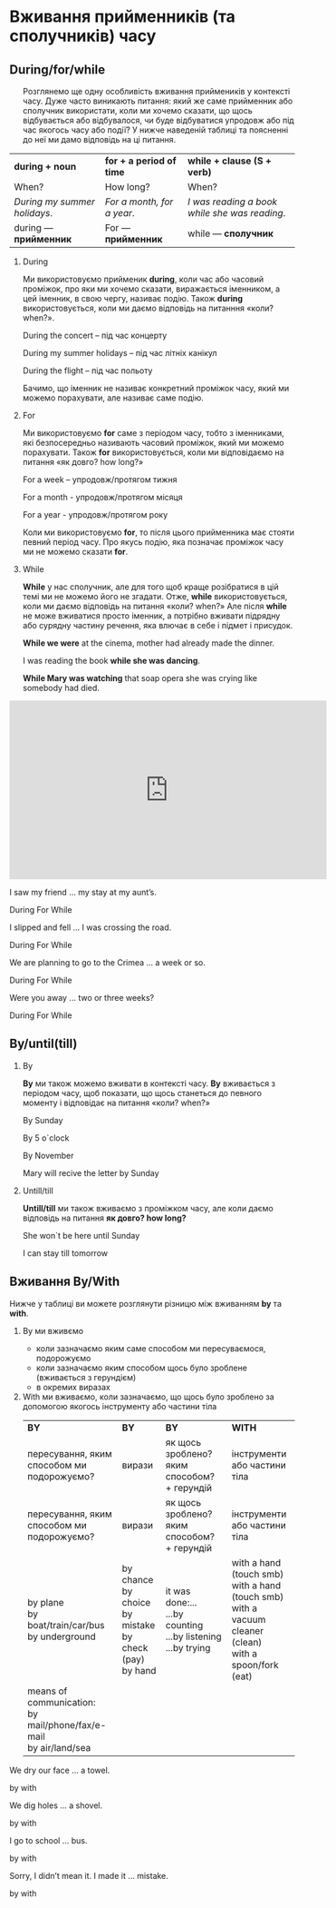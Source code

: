# Вживання прийменникiв (та сполучникiв) часу

## During/for/while

<ol>Розглянемо ще одну особливість вживання приймеників у контексті часу. Дуже часто виникають питання: який же саме прийменник або сполучник використати, коли ми хочемо сказати, що щось відбувається або відбувалося, чи буде відбуватися упродовж або під час якогось часу або події? У нижче наведеній таблиці та поясненні до неї ми дамо відповідь на ці питання.</ol>

<table>
<tr>
<td><b>during + noun</b></td>
<td><b>for +  a period of time</b></td>
<td><b>while + clause (S + verb)</b></td>
</tr>
<tr>
<td>When?</td>
<td>How long?</td>
<td>When?</td>
</tr>
<tr>
<td><i>During my summer holidays</i>.</td>
<td><i>For a month, for a year</i>.</td>
<td><i>I was reading a book while she was reading</i>.</td>
</tr>
<tr>
<td>during — <b>прийменник</b></td>
<td>For — <b>прийменник</b></td>
<td>while — <b>сполучник</b></td>
</tr>
</table>

<ol>
<li><span class="p1">During</span></li>
<p>Ми використовуємо прийменик <b>during</b>, коли час або часовий проміжок, про яки ми хочемо сказати, виражається іменником, а цей іменник, в свою чергу, називає подію. Також <b>during</b> використовується, коли ми даємо відповідь на питанння «коли? when?».</p>
<p>During the concert – під час концерту</p>
<p>During my summer holidays – під час літніх канікул</p>
<p>During the flight – під час польоту</p>
<p>Бачимо, що іменник не називає конкретний проміжок часу, який ми можемо порахувати, але називає саме подію.</p>
<li><span class="p1">For</span></li>
<p>Ми використовуємо <b>for</b> саме з періодом часу, тобто з іменниками, які безпосередньо називають часовий проміжок, який ми можемо порахувати. Також <b>for</b> використовується, коли ми відповідаємо на питання «як довго? how long?»</p>
<p>For a week – упродовж/протягом тижня</p>
<p>For a month - упродовж/протягом місяця</p>
<p>For a year  - упродовж/протягом року</p>
<p>Коли ми використовуємо <b>for</b>, то після цього прийменника має стояти певний період часу. Про якусь подію, яка позначає проміжок часу ми не можемо сказати <b>for</b>.</p>
<li><span class="p1">While</span></li>
<p><b>While</b> у нас сполучник, але для того щоб краще розібратися в цій темі ми не можемо його не згадати. Отже, <b>while</b> використовується, коли ми даємо відповідь на питання «коли? when?» Але після <b>while</b> не може вживатися просто іменник, а потрібно вживати підрядну або сурядну частину речення, яка влючає в себе і підмет і присудок.</p>
<p><b>While we were</b> at the cinema, mother had already made the dinner.</p>
<p>I was reading the book <b>while she was dancing</b>.</p>
<p><b>While Mary was watching</b> that soap opera she was crying like somebody had died.</p>
</ol>

<div class="fluidMedia">
<iframe align="center" width="560" height="315" src="https://www.youtube.com/embed/cpiiY70Sets" frameborder="0" allowfullscreen></iframe>
</div>
<div class="popup">
</div>

<quiz correctLabel="correct" incorrectLabel="incorrect" checkLabel="check">
    <question text="">
        <p>I saw my friend ... my stay at my aunt’s.</p>
        <answer correct>During</answer>
        <answer>For</answer>
        <answer>While</answer>
    </question>
    <question text="">
        <p>I slipped and fell ... I was crossing the road.</p>
        <answer>During</answer>
        <answer>For</answer>
        <answer correct>While</answer>
    </question>
    <question text="">
        <p>We are planning to go to the Crimea ... a week or so.</p>
        <answer>During</answer>
        <answer correct>For</answer>
        <answer>While</answer>
    </question>
    <question text="">
        <p>Were you away ... two or three weeks?</p>
        <answer>During</answer>
        <answer correct>For</answer>
        <answer>While</answer>
    </question>
</quiz>

## By/until(till)

<ol>
<li><span class="p1">By</span></li>
<p><b>By</b> ми також можемо вживати в контексті часу. <b>By</b> вживається з періодом часу, щоб показати, що щось станеться до певного моменту і відповідає на питання «коли? when?»</p>
<p>By Sunday</p>
<p>By 5 o`clock</p>
<p>By November</p>
<p>Mary will recive the letter by Sunday</p>
<li><span class="p1">Untill/till</span></li>
<p><b>Untill/till</b> ми також вживаємо з проміжком часу, але коли даємо відповідь на питання <b>як довго? how long?</b></p>
<p>She won`t be here until Sunday</p>
<p>I can stay till tomorrow</p>
</ol>

## Вживання By/With

<p>Нижче у таблиці ви можете розглянути різницю між вживанням <b>by</b> та <b>with</b>.</p>

<ol>
<li>By ми вживємо</li>
<ul>
<li>коли зазначаємо яким саме способом ми пересуваємося, подорожуємо</li>
<li>коли зазначаємо яким способом щось було зроблене (вживається з герундієм)</li>
<li>в окремих виразах</li>
</ul>
<li>With ми вживаємо, коли зазначаємо, що щось було зроблено за допомогою якогось інструменту або частини тіла</li>
<table>
<tr>
<td><b>BY</b></td>
<td><b>BY</b></td>
<td><b>BY</b></td>
<td><b>WITH</b></td>
</tr>
<tr>
<td>пересування, яким способом ми подорожуємо?</td>
<td>вирази</td>
<td>як щось зроблено? яким способом? + герундій</td>
<td>інструменти або частини тіла</td>
</tr>
<tr>
<td>пересування, яким способом ми подорожуємо?</td>
<td>вирази</td>
<td>як щось зроблено? яким способом? + герундій</td>
<td>інструменти або частини тіла</td>
</tr>
<tr>
<td>by plane<br>
by boat/train/car/bus<br>
by underground</td>
<td>by chance<br>
by choice<br>
by mistake<br>
by check (pay)<br>
by hand</td>
<td>it was done:...<br>
...by counting<br>
...by listening<br>
...by trying</td>
<td>with a hand (touch smb)<br>
with a hand (touch smb)<br>
with a vacuum cleaner (clean)<br>
with a spoon/fork (eat)</td>
</tr>
<tr>
<td>means of  communication:<br>
by mail/phone/fax/e-mail<br>
by air/land/sea</td>
<td></td>
<td></td>
<td></td>
</tr>
</table>
</ol>

<quiz correctLabel="correct" incorrectLabel="incorrect" checkLabel="check">
    <question text="">
        <p>We dry our face ... a towel.</p>
        <answer>by</answer>
        <answer correct>with</answer>
    </question>
    <question text="">
        <p>We dig holes ... a shovel.</p>
        <answer>by</answer>
        <answer correct>with</answer>
    </question>
    <question text="">
        <p>I go to school ... bus.</p>
        <answer correct>by</answer>
        <answer>with</answer>
    </question>
    <question text="">
        <p>Sorry, I didn’t mean it. I made it ... mistake.</p>
        <answer correct>by</answer>
        <answer>with</answer>
    </question>
</quiz>